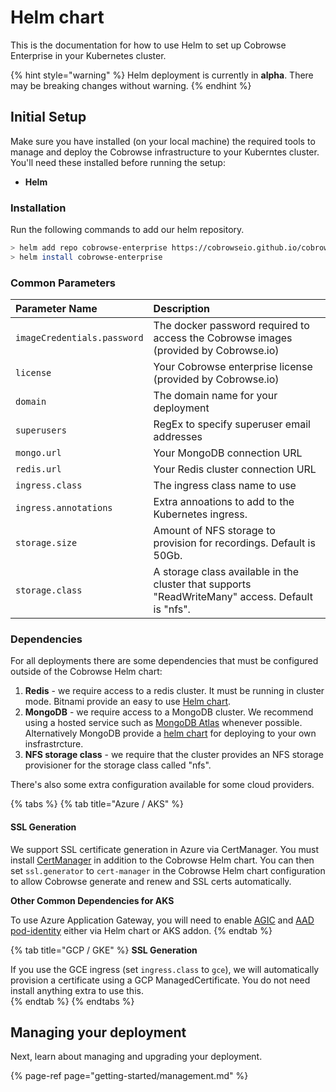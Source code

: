 # Helm chart

This is the documentation for how to use Helm to set up Cobrowse Enterprise in your Kubernetes cluster.

{% hint style="warning" %}
Helm deployment is currently in **alpha**. There may be breaking changes without warning.
{% endhint %}

## Initial Setup

Make sure you have installed \(on your local machine\) the required tools to manage and deploy the Cobrowse infrastructure to your Kuberntes cluster. You'll need these installed before running the setup:

* **Helm**

### Installation

Run the following commands to add our helm repository.

```bash
> helm add repo cobrowse-enterprise https://cobrowseio.github.io/cobrowse-enterprise-helm/packages
> helm install cobrowse-enterprise
```

### Common Parameters

| Parameter Name | Description |
| :--- | :--- |
| `imageCredentials.password` | The docker password required to access the Cobrowse images \(provided by Cobrowse.io\) |
| `license` | Your Cobrowse enterprise license \(provided by Cobrowse.io\) |
| `domain` | The domain name for your deployment |
| `superusers` | RegEx to specify superuser email addresses |
| `mongo.url` | Your MongoDB connection URL |
| `redis.url` | Your Redis cluster connection URL  |
| `ingress.class` | The ingress class name to use |
| `ingress.annotations` | Extra annoations to add to the Kubernetes ingress. |
| `storage.size` | Amount of NFS storage to provision for recordings. Default is 50Gb. |
| `storage.class` | A storage class available in the cluster that supports "ReadWriteMany" access. Default is "nfs". |

### Dependencies

For all deployments there are some dependencies that must be configured outside of the Cobrowse Helm chart:

1. **Redis** - we require access to a redis cluster. It must be running in cluster mode. Bitnami provide an easy to use [Helm chart](https://github.com/bitnami/charts/tree/master/bitnami/redis-cluster).
2. **MongoDB** - we require access to a MongoDB cluster. We recommend using a hosted service such as [MongoDB Atlas](https://docs.atlas.mongodb.com/getting-started/) whenever possible. Alternatively MongoDB provide a [helm chart](https://www.mongodb.com/blog/post/introducing-the-mongodb-enterprise-operator-for-kubernetes) for deploying to your own insfrastrcture.
3. **NFS storage class** - we require that the cluster provides an NFS storage provisioner for the storage class called "nfs".

There's also some extra configuration available for some cloud providers.

{% tabs %}
{% tab title="Azure / AKS" %}
#### **SSL Generation**

We support SSL certificate generation in Azure via CertManager. You must install [CertManager](https://cert-manager.io/docs/installation/kubernetes/) in addition to the Cobrowse Helm chart. You can then set `ssl.generator` to `cert-manager` in the Cobrowse Helm chart configuration to allow Cobrowse generate and renew and SSL certs automatically.

**Other Common Dependencies for AKS**

To use Azure Application Gateway, you will need to enable [AGIC](https://docs.microsoft.com/en-us/azure/application-gateway/ingress-controller-overview) and [AAD pod-identity](https://docs.microsoft.com/en-us/azure/aks/use-azure-ad-pod-identity) either via Helm chart or AKS addon.
{% endtab %}

{% tab title="GCP / GKE" %}
**SSL Generation**

If you use the GCE ingress \(set `ingress.class` to `gce`\), we will automatically provision a certificate using a GCP ManagedCertificate. You do not need install anything extra to use this.  
{% endtab %}
{% endtabs %}

## Managing your deployment

Next, learn about managing and upgrading your deployment.

{% page-ref page="getting-started/management.md" %}

